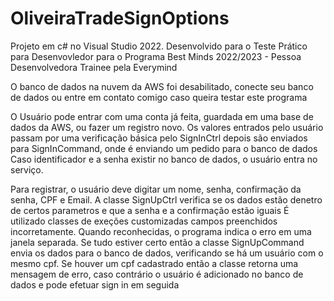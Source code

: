 # OliveiraTradeSignOptions
Projeto em c# no Visual Studio 2022. Desenvolvido para o Teste Prático para Desenvovledor
para o Programa Best Minds 2022/2023 - Pessoa Desenvolvedora Trainee pela Everymind

O banco de dados na nuvem da AWS foi desabilitado, conecte seu banco de dados ou entre em contato comigo caso queira testar este programa

O Usuário pode entrar com uma conta já feita, guardada em uma base de dados da AWS, ou fazer um registro novo.
Os valores entrados pelo usuário passam por uma verificação básica pelo SignInCtrl
  depois são enviados para SignInCommand, onde é enviando um pedido para o banco de dados
  Caso identificador e a senha existir no banco de dados, o usuário entra no serviço.
  
 Para registrar, o usuário deve digitar um nome, senha, confirmação da senha, CPF e Email.
 A classe SignUpCtrl verifica se os dados estão denetro de certos parametros e que a senha e a confirmação estão iguais
 É utilizado classes de exeções customizadas campos preenchidos incorretamente. Quando reconhecidas, o programa indica o erro em uma janela separada.
 Se tudo estiver certo então a classe SignUpCommand envia os dados para o banco de dados, verificando se há um usuário com o mesmo cpf.
 Se houver um cpf cadastrado então a classe retorna uma mensagem de erro, caso contrário o usuário é adicionado no banco de dados e pode efetuar sign in em seguida
 
